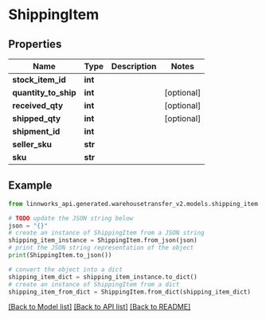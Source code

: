 # ShippingItem


## Properties

Name | Type | Description | Notes
------------ | ------------- | ------------- | -------------
**stock_item_id** | **int** |  | 
**quantity_to_ship** | **int** |  | [optional] 
**received_qty** | **int** |  | [optional] 
**shipped_qty** | **int** |  | [optional] 
**shipment_id** | **int** |  | 
**seller_sku** | **str** |  | 
**sku** | **str** |  | 

## Example

```python
from linnworks_api.generated.warehousetransfer_v2.models.shipping_item import ShippingItem

# TODO update the JSON string below
json = "{}"
# create an instance of ShippingItem from a JSON string
shipping_item_instance = ShippingItem.from_json(json)
# print the JSON string representation of the object
print(ShippingItem.to_json())

# convert the object into a dict
shipping_item_dict = shipping_item_instance.to_dict()
# create an instance of ShippingItem from a dict
shipping_item_from_dict = ShippingItem.from_dict(shipping_item_dict)
```
[[Back to Model list]](../README.md#documentation-for-models) [[Back to API list]](../README.md#documentation-for-api-endpoints) [[Back to README]](../README.md)


